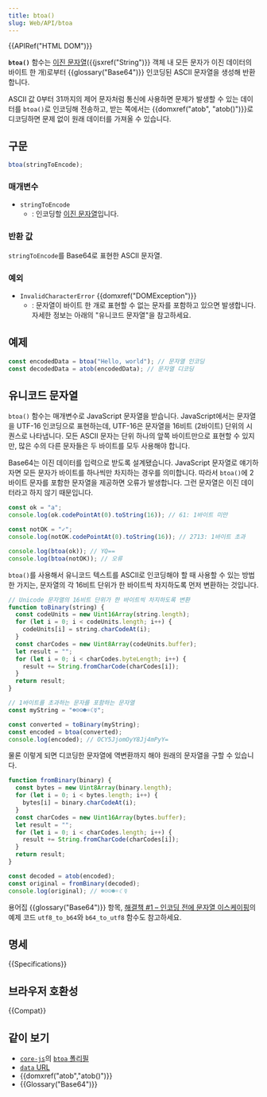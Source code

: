 ```yaml
---
title: btoa()
slug: Web/API/btoa
---
```


{{APIRef("HTML DOM")}}

**`btoa()`** 함수는 [이진 문자열](/ko/docs/Web/API/DOMString/Binary)({{jsxref("String")}} 객체 내 모든 문자가 이진 데이터의 바이트 한 개)로부터 {{glossary("Base64")}} 인코딩된 ASCII 문자열을 생성해 반환합니다.

ASCII 값 0부터 31까지의 제어 문자처럼 통신에 사용하면 문제가 발생할 수 있는 데이터를 `btoa()`로 인코딩해 전송하고, 받는 쪽에서는 {{domxref("atob", "atob()")}}로 디코딩하면 문제 없이 원래 데이터를 가져올 수 있습니다.

## 구문

```js
btoa(stringToEncode);
```

### 매개변수

- `stringToEncode`
  - : 인코딩할 [이진 문자열](/ko/docs/Web/API/DOMString/Binary)입니다.

### 반환 값

`stringToEncode`를 Base64로 표현한 ASCII 문자열.

### 예외

- `InvalidCharacterError` {{domxref("DOMException")}}
  - : 문자열이 바이트 한 개로 표현할 수 없는 문자를 포함하고 있으면 발생합니다. 자세한 정보는 아래의 "유니코드 문자열"을 참고하세요.

## 예제

```js
const encodedData = btoa("Hello, world"); // 문자열 인코딩
const decodedData = atob(encodedData); // 문자열 디코딩
```

## 유니코드 문자열

`btoa()` 함수는 매개변수로 JavaScript 문자열을 받습니다. JavaScript에서는 문자열을 UTF-16 인코딩으로 표현하는데, UTF-16은 문자열을 16비트 (2바이트) 단위의 시퀀스로 나타냅니다. 모든 ASCII 문자는 단위 하나의 앞쪽 바이트만으로 표현할 수 있지만, 많은 수의 다른 문자들은 두 바이트를 모두 사용해야 합니다.

Base64는 이진 데이터를 입력으로 받도록 설계됐습니다. JavaScript 문자열로 얘기하자면 모든 문자가 바이트를 하나씩만 차지하는 경우를 의미합니다. 따라서 `btoa()`에 2바이트 문자를 포함한 문자열을 제공하면 오류가 발생합니다. 그런 문자열은 이진 데이터라고 하지 않기 때문입니다.

```js
const ok = "a";
console.log(ok.codePointAt(0).toString(16)); // 61: 1바이트 미만

const notOK = "✓";
console.log(notOK.codePointAt(0).toString(16)); // 2713: 1바이트 초과

console.log(btoa(ok)); // YQ==
console.log(btoa(notOK)); // 오류
```

`btoa()`를 사용해서 유니코드 텍스트를 ASCII로 인코딩해야 할 때 사용할 수 있는 방법 한 가지는, 문자열의 각 16비트 단위가 한 바이트씩 차지하도록 먼저 변환하는 것입니다.

```js
// Unicode 문자열의 16비트 단위가 한 바이트씩 차지하도록 변환
function toBinary(string) {
  const codeUnits = new Uint16Array(string.length);
  for (let i = 0; i < codeUnits.length; i++) {
    codeUnits[i] = string.charCodeAt(i);
  }
  const charCodes = new Uint8Array(codeUnits.buffer);
  let result = "";
  for (let i = 0; i < charCodes.byteLength; i++) {
    result += String.fromCharCode(charCodes[i]);
  }
  return result;
}

// 1바이트를 초과하는 문자를 포함하는 문자열
const myString = "☸☹☺☻☼☾☿";

const converted = toBinary(myString);
const encoded = btoa(converted);
console.log(encoded); // OCY5JjomOyY8Jj4mPyY=
```

물론 이렇게 되면 디코딩한 문자열에 역변환까지 해야 원래의 문자열을 구할 수 있습니다.

```js
function fromBinary(binary) {
  const bytes = new Uint8Array(binary.length);
  for (let i = 0; i < bytes.length; i++) {
    bytes[i] = binary.charCodeAt(i);
  }
  const charCodes = new Uint16Array(bytes.buffer);
  let result = "";
  for (let i = 0; i < charCodes.length; i++) {
    result += String.fromCharCode(charCodes[i]);
  }
  return result;
}

const decoded = atob(encoded);
const original = fromBinary(decoded);
console.log(original); // ☸☹☺☻☼☾☿
```

용어집 {{glossary("Base64")}} 항목, [해결책 #1 – 인코딩 전에 문자열 이스케이핑](/ko/docs/Glossary/Base64#solution_1_%E2%80%93_escaping_the_string_before_encoding_it)의 예제 코드 `utf8_to_b64`와 `b64_to_utf8` 함수도 참고하세요.

## 명세

{{Specifications}}

## 브라우저 호환성

{{Compat}}

## 같이 보기

- [`core-js`](https://github.com/zloirock/core-js)의 [`btoa` 폴리필](https://github.com/zloirock/core-js#base64-utility-methods)
- [`data` URL](/ko/docs/Web/HTTP/Basics_of_HTTP/Data_URLs)
- {{domxref("atob","atob()")}}
- {{Glossary("Base64")}}
